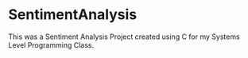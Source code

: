 # SentimentAnalysis

This was a Sentiment Analysis Project created using C for my Systems Level Programming Class.
